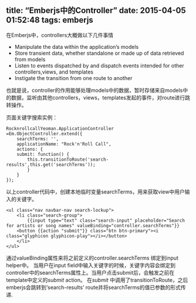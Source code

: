 title: “Emberjs中的Controller”
date: 2015-04-05 01:52:48
tags: emberjs
---

在Emberjs中，controllers大概做以下几件事情

> 
- Manipulate the data within the application’s models
- Store transient data, whether standalone or made up of data retrieved from models
- Listen to events dispatched by and dispatch events intended for other controllers,views, and templates
- Instigate the transition from one route to another

也就是说，controller的作用能够处理models中的数据，暂时存储来自models中的数据，监听由其他controllers，views，templates发起的事件，对route进行跳转操作。

页面关键字搜索实例：

```
RocknrollcallYeoman.ApplicationController =Em.ObjectController.extend({	searchTerms: '',	applicationName: "Rock'n'Roll Call",	actions: {	submit: function() {		this.transitionToRoute('search-results',this.get('searchTerms'));		}	}});

```

以上controller代码中，创建本地临时变量searchTerms，用来获取view中用户输入的关键字。

```
<ul class="nav navbar-nav search-lockup">	<li class="search-group">		{{input type="text" class="search-input" placeholder="Search for artists or song names" valueBinding="controller.searchTerms"}}	<button {{action "submit"}} class="btn btn-primary"><i class="glyphicon glyphicon-play"></i></button>	</li></ul>
```

通过valueBinding属性来将之前定义的controller.searchTerms 绑定到input helper中。 当用户在input field中输入关键字的时候，关键字内容会绑定到controller中的searchTerms属性上。当用户点击submit后，会触发之前在template中定义的*submit* action。 在*submit* 中调用了transitionToRoute，之后emberjs会跳转到’search-results’ route并将searchTerms的值已参数的形式传递.



